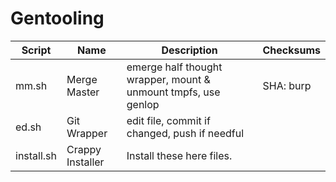 # Gentooling
Script | Name | Description | Checksums
------ | ---- | ----------- | ---------
mm.sh | Merge Master | emerge half thought wrapper, mount & unmount tmpfs, use genlop | SHA: burp
ed.sh | Git Wrapper | edit file, commit if changed, push if needful
install.sh | Crappy Installer | Install these here files.
